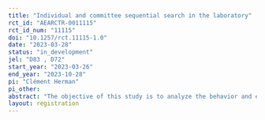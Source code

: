 ```yaml
---
title: "Individual and committee sequential search in the laboratory"
rct_id: "AEARCTR-0011115"
rct_id_num: "11115"
doi: "10.1257/rct.11115-1.0"
date: "2023-03-28"
status: "in_development"
jel: "D83 , D72"
start_year: "2023-03-26"
end_year: "2023-10-28"
pi: "Clément Herman"
pi_other:
abstract: "The objective of this study is to analyze the behavior and explore the effectiveness of individual and collective sequential search in a laboratory experiment. The design of our experiment is based on the work of Albrecht, Anderson, and Vroman (JET, 2010). Our aim is to evaluate the predictions of that model and identify factors, including behavioral, that were not accounted for. We are particularly interested in understanding the impact of committee size, voting rules, and offer distributions on search duration, strategies adopted by participants, and ultimately, their welfare."
layout: registration
---
```


